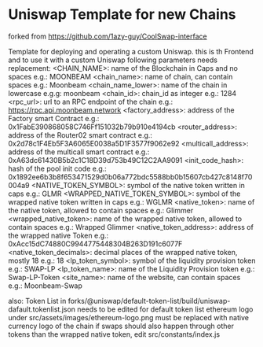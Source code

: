 # Uniswap Template for new Chains
forked from https://github.com/1azy-guy/CoolSwap-interface

Template for deploying and operating a custom Uniswap.
this is th Frontend and to use it with a custom Uniswap following parameters needs replacement:
<CHAIN_NAME>: name of the Blockchain in Caps and no spaces e.g.: MOONBEAM
<chain_name>: name of chain, can contain spaces e.g.: Moonbeam
<chain_name_lower>: name of the chain in lowercase e.g.g: moonbeam
<chain_id>: chain_id as integer e.g.: 1284
<rpc_url>: url to an RPC endpoint of the chain e.g.: https://rpc.api.moonbeam.network
<factory_address>: address of the Factory smart Contract e.g.: 0x1FabE390868058C746Ff151032b79b910e4194cb
<router_address>: address of the Router02 smart contract e.g.: 0x2d78c1F4Eb5F3A6065E0038a5D1F3577f9062e92
<multicall_address>: address of the multicall smart contract e.g.: 0xA63dc61430B5b2c1C18D39d753b49C12C2AA9091
<init_code_hash>: hash of the pool init code e.g.: 0x1892ee6b3b8f653471529d0b06a772bdc5588bb0b15607cb427c8148f70004a9
<NATIVE_TOKEN_SYMBOL>: symbol of the native token written in caps e.g.: GLMR
<WRAPPED_NATIVE_TOKEN_SYMBOL>: symbol of the wrapped native token written in caps e.g.: WGLMR
<native_token>: name of the native token, allowed to contain spaces e.g.: Glimmer
<wrapped_native_token>: name of the wrapped native token, allowed to contain spaces e.g.: Wrapped Glimmer
<native_token_address>: address of the wrapped native Token e.g.: 0xAcc15dC74880C9944775448304B263D191c6077F
<native_token_decimals>: decimal places of the wrapped native token, mostly 18 e.g.: 18
<lp_token_symbol>: symbol of the liquidity provision token e.g.: SWAP-LP
<lp_token_name>: name of the Liquidity Provision token e.g.: Swap-LP-Token
<site_name>: name of the website, can contain spaces e.g.: Moonbeam-Swap


also:
Token List in forks/@uniswap/default-token-list/build/uniswap-dafault.tokenlist.json needs to be edited for default token list
ethereum logo under src/assets/images/ethereum-logo.png must be replaced with native currency logo of the chain
if swaps should also happen through other tokens than the wrapped native token, edit src/constants/index.js